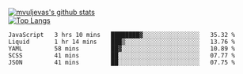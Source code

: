 [![mvuljevas's github stats](https://github-readme-stats.vercel.app/api?username=mvuljevas&show_icons=true&theme=dracula)](https://www.mvuljevas.com)
<br>
[![Top Langs](https://github-readme-stats.vercel.app/api/top-langs/?username=mvuljevas&theme=dracula)](https://www.mvuljevas.com)

<!--START_SECTION:waka-->
```text
JavaScript   3 hrs 10 mins   ████████▓░░░░░░░░░░░░░░░░   35.32 % 
Liquid       1 hr 14 mins    ███▒░░░░░░░░░░░░░░░░░░░░░   13.76 % 
YAML         58 mins         ██▓░░░░░░░░░░░░░░░░░░░░░░   10.89 % 
SCSS         41 mins         ██░░░░░░░░░░░░░░░░░░░░░░░   07.77 % 
JSON         41 mins         ██░░░░░░░░░░░░░░░░░░░░░░░   07.75 % 
```
<!--END_SECTION:waka-->

